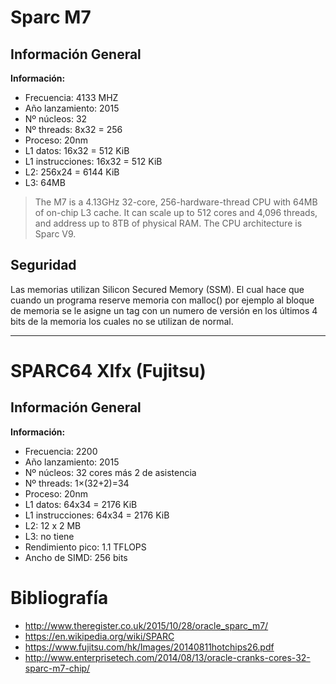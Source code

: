 # Sparc M7

## Información General

**Información:**
  - Frecuencia: 4133 MHZ
  - Año lanzamiento: 2015
  - Nº núcleos: 32
  - Nº threads: 8x32 = 256
  - Proceso: 20nm
  - L1 datos: 16x32 = 512 KiB
  - L1 instrucciones: 16x32 = 512 KiB
  - L2: 256x24 = 6144 KiB
  - L3: 64MB

> The M7 is a 4.13GHz 32-core, 256-hardware-thread CPU with 64MB of on-chip L3 cache.
It can scale up to 512 cores and 4,096 threads, and address up to 8TB of physical RAM.
The CPU architecture is Sparc V9.

## Seguridad

Las memorias utilizan Silicon Secured Memory (SSM). El cual hace que cuando un programa
reserve memoria con malloc() por ejemplo al bloque de memoria se le asigne un tag
con un numero de versión en los últimos 4 bits de la memoria los cuales no se utilizan de
normal.

 - - -

# SPARC64 XIfx (Fujitsu)

## Información General

**Información:**
  - Frecuencia: 2200
  - Año lanzamiento: 2015
  - Nº núcleos: 32 cores más 2 de asistencia
  - Nº threads: 1×(32+2)=34
  - Proceso: 20nm
  - L1 datos: 64x34 = 2176 KiB
  - L1 instrucciones: 64x34 = 2176 KiB
  - L2: 12 x 2 MB
  - L3: no tiene
  - Rendimiento pico: 1.1 TFLOPS
  - Ancho de SIMD: 256 bits

# Bibliografía

  * <http://www.theregister.co.uk/2015/10/28/oracle_sparc_m7/>
  * <https://en.wikipedia.org/wiki/SPARC>
  * <https://www.fujitsu.com/hk/Images/20140811hotchips26.pdf>
  * <http://www.enterprisetech.com/2014/08/13/oracle-cranks-cores-32-sparc-m7-chip/>
